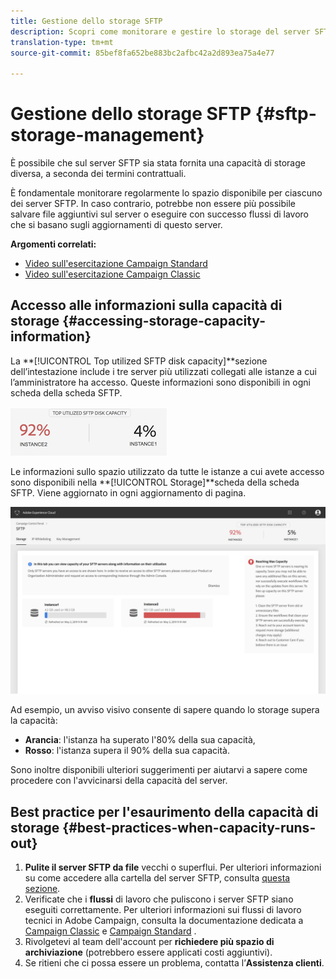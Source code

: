 ```yaml
---
title: Gestione dello storage SFTP
description: Scopri come monitorare e gestire lo storage del server SFTP
translation-type: tm+mt
source-git-commit: 85bef8fa652be883bc2afbc42a2d893ea75a4e77

---
```



# Gestione dello storage SFTP {#sftp-storage-management}

È possibile che sul server SFTP sia stata fornita una capacità di storage diversa, a seconda dei termini contrattuali.

È fondamentale monitorare regolarmente lo spazio disponibile per ciascuno dei server SFTP. In caso contrario, potrebbe non essere più possibile salvare file aggiuntivi sul server o eseguire con successo flussi di lavoro che si basano sugli aggiornamenti di questo server.

**Argomenti correlati:**

* [Video sull&#39;esercitazione Campaign Standard](https://docs.adobe.com/content/help/en/campaign-learn/campaign-standard-tutorials/administrating/control-panel/monitoring-server-capacity-whitelisting-adding-ssh-key.html)
* [Video sull&#39;esercitazione Campaign Classic](https://docs.adobe.com/content/help/en/campaign-learn/campaign-classic-tutorials/administrating/control-panel-acc/managing-sftp-servers.html)

## Accesso alle informazioni sulla capacità di storage {#accessing-storage-capacity-information}

La **[!UICONTROL Top utilized SFTP disk capacity]**sezione dell’intestazione include i tre server più utilizzati collegati alle istanze a cui l’amministratore ha accesso. Queste informazioni sono disponibili in ogni scheda della scheda SFTP.

![](assets/control_panel_topspace.png)

Le informazioni sullo spazio utilizzato da tutte le istanze a cui avete accesso sono disponibili nella **[!UICONTROL Storage]**scheda della scheda SFTP. Viene aggiornato in ogni aggiornamento di pagina.

![](assets/control_panel_space.png)

Ad esempio, un avviso visivo consente di sapere quando lo storage supera la capacità:

* **Arancia**: l&#39;istanza ha superato l&#39;80% della sua capacità,
* **Rosso**: l&#39;istanza supera il 90% della sua capacità.

Sono inoltre disponibili ulteriori suggerimenti per aiutarvi a sapere come procedere con l&#39;avvicinarsi della capacità del server.

## Best practice per l&#39;esaurimento della capacità di storage {#best-practices-when-capacity-runs-out}

1. **Pulite il server SFTP da file** vecchi o superflui. Per ulteriori informazioni su come accedere alla cartella del server SFTP, consulta [questa sezione](../../sftp/using/logging-into-sftp-server.md).
1. Verificate che i **flussi** di lavoro che puliscono i server SFTP siano eseguiti correttamente. Per ulteriori informazioni sui flussi di lavoro tecnici in Adobe Campaign, consulta la documentazione dedicata a [Campaign Classic](https://docs.campaign.adobe.com/doc/AC/en/WKF__General_operation_Building_a_workflow.html#Technical_workflows) e [Campaign Standard](https://helpx.adobe.com/campaign/standard/administration/using/technical-workflows.html) .
1. Rivolgetevi al team dell&#39;account per **richiedere più spazio di archiviazione** (potrebbero essere applicati costi aggiuntivi).
1. Se ritieni che ci possa essere un problema, contatta l’**Assistenza clienti**.
